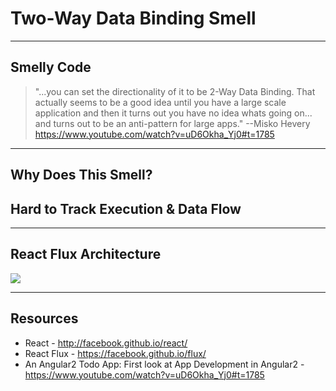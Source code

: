 # Two-Way Data Binding Smell
<!-- .slide: data-state="statusLint statusLint--hard statusRule statusRule--fuzzy" -->

------

## Smelly Code

> "...you can set the directionality of it to be 2-Way Data Binding. That actually seems to be a good idea until you have a large scale application and then it turns out you have no idea whats going on... and turns out to be an anti-pattern for large apps." --Misko Hevery https://www.youtube.com/watch?v=uD6Okha_Yj0#t=1785

------

## Why Does This Smell?

## Hard to Track Execution & Data Flow <!-- .element class="fragment" -->

------

## React Flux Architecture

![](./img/flux-simple-f8-diagram-with-client-action-1300w.png)

------

## Resources

* React - http://facebook.github.io/react/
* React Flux - https://facebook.github.io/flux/
* An Angular2 Todo App: First look at App Development in Angular2 - https://www.youtube.com/watch?v=uD6Okha_Yj0#t=1785
